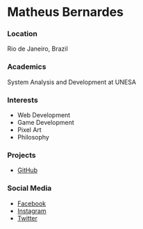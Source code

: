 # Matheus Bernardes

### Location

Rio de Janeiro, Brazil

### Academics

System Analysis and Development at UNESA

### Interests

- Web Development
- Game Development
- Pixel Art
- Philosophy

### Projects

- [GitHub](https://github.com/mbernardes19)

### Social Media
- [Facebook](https://www.facebook.com/matheus.bernardes.97)
- [Instagram](https://www.instagram.com/_mbernardes)
- [Twitter](https://www.twitter.com/mbernardes19) 
